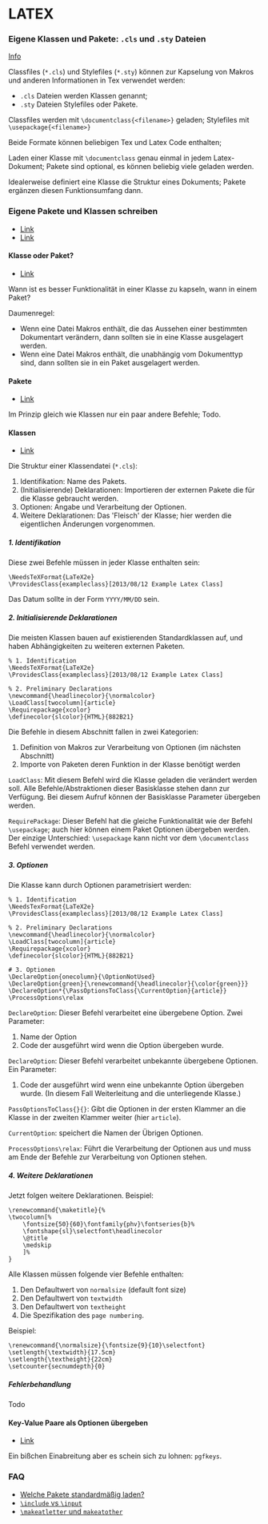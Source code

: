 # LATEX

### Eigene Klassen und Pakete: `.cls` und `.sty` Dateien

[Info](https://tug.org/pracjourn/2005-3/asknelly/nelly-sty-&-cls.pdf)

Classfiles (`*.cls`) und Stylefiles (`*.sty`) können zur Kapselung von Makros
und anderen Informationen in Tex verwendet werden:
* `.cls` Dateien werden Klassen genannt;
* `.sty` Dateien Stylefiles oder Pakete.

Classfiles werden mit `\documentclass{<filename>}` geladen;
Stylefiles mit `\usepackage{<filename>}`

Beide Formate können beliebigen Tex und Latex Code enthalten;


Laden einer Klasse mit `\documentclass` genau einmal in jedem Latex-Dokument;
Pakete sind optional, es können beliebig viele geladen werden.

Idealerweise definiert eine Klasse die Struktur eines Dokuments;
Pakete ergänzen diesen Funktionsumfang dann.

### Eigene Pakete und Klassen schreiben

* [Link](http://tutex.tug.org/pracjourn/2005-4/hefferon/hefferon.pdf)
* [Link](https://www.sharelatex.com/learn/Writing_your_own_class)

#### Klasse oder Paket?

* [Link](https://www.sharelatex.com/learn/Understanding_packages_and_class_files)

Wann ist es besser Funktionalität in einer Klasse zu kapseln, wann in einem Paket?

Daumenregel:
* Wenn eine Datei Makros enthält, die das Aussehen einer bestimmten Dokumentart 
  verändern, dann sollten sie in eine Klasse ausgelagert werden.
* Wenn eine Datei Makros enthält, die unabhängig vom Dokumenttyp sind,
  dann sollten sie in ein Paket ausgelagert werden.

#### Pakete

* [Link](https://www.sharelatex.com/learn/Writing_your_own_package)

Im Prinzip gleich wie Klassen nur ein paar andere Befehle; Todo.

#### Klassen

* [Link](https://www.sharelatex.com/learn/Writing_your_own_class)

Die Struktur einer Klassendatei (`*.cls`):

1. Identifikation: Name des Pakets.
2. (Initialisierende) Deklarationen: 
   Importieren der externen Pakete die für die Klasse gebraucht werden.
3. Optionen: Angabe und Verarbeitung der Optionen.
4. Weitere Deklarationen: 
   Das 'Fleisch' der Klasse; hier werden die eigentlichen Änderungen vorgenommen.


##### 1. Identifikation

Diese zwei Befehle müssen in jeder Klasse enthalten sein:

    \NeedsTeXFormat{LaTeX2e}
    \ProvidesClass{exampleclass}[2013/08/12 Example Latex Class]

Das Datum sollte in der Form `YYYY/MM/DD` sein.

##### 2. Initialisierende Deklarationen

Die meisten Klassen bauen auf existierenden Standardklassen auf,
und haben Abhängigkeiten zu weiteren externen Paketen.

    % 1. Identification
    \NeedsTeXFormat{LaTeX2e}
    \ProvidesClass{exampleclass}[2013/08/12 Example Latex Class]

    % 2. Preliminary Declarations
    \newcommand{\headlinecolor}{\normalcolor}
    \LoadClass[twocolumn]{article}
    \Requirepackage{xcolor}
    \definecolor{slcolor}{HTML}{882B21}

Die Befehle in diesem Abschnitt fallen in zwei Kategorien:

1. Definition von Makros zur Verarbeitung von Optionen (im nächsten Abschnitt)
2. Importe von Paketen deren Funktion in der Klasse benötigt werden

`LoadClass`:
Mit diesem Befehl wird die Klasse geladen die verändert werden soll.
Alle Befehle/Abstraktionen dieser Basisklasse stehen dann zur Verfügung.
Bei diesem Aufruf können der Basisklasse Parameter übergeben werden.

`RequirePackage`:
Dieser Befehl hat die gleiche Funktionalität wie der Befehl `\usepackage`;
auch hier können einem Paket Optionen übergeben werden.
Der einzige Unterschied: `\usepackage` kann nicht vor dem `\documentclass`
Befehl verwendet werden.


##### 3. Optionen

Die Klasse kann durch Optionen parametrisiert werden:

    % 1. Identification
    \NeedsTexFormat{LaTeX2e}
    \ProvidesClass{exampleclass}[2013/08/12 Example Latex Class]

    % 2. Preliminary Declarations
    \newcommand{\headlinecolor}{\normalcolor}
    \LoadClass[twocolumn]{article}
    \Requirepackage{xcolor}
    \definecolor{slcolor}{HTML}{882B21}

    # 3. Optionen
    \DeclareOption{onecolumn}{\OptionNotUsed}
    \DeclareOption{green}{\renewcommand{\headlinecolor}{\color{green}}}
    \DeclareOption*{\PassOptionsToClass{\CurrentOption}{article}}
    \ProcessOptions\relax

`DeclareOption`:
Dieser Befehl verarbeitet eine übergebene Option. Zwei Parameter:

1. Name der Option
2. Code der ausgeführt wird wenn die Option übergeben wurde.

`DeclareOption`:
Dieser Befehl verarbeitet unbekannte übergebene Optionen. Ein Parameter:

1. Code der ausgeführt wird wenn eine unbekannte Option übergeben wurde.
   (In diesem Fall Weiterleitung and die unterliegende Klasse.)

`PassOptionsToClass{}{}`:
Gibt die Optionen in der ersten Klammer an die Klasse in der zweiten Klammer 
weiter (hier `article`).

`CurrentOption`: speichert die Namen der Übrigen Optionen.

`ProcessOptions\relax`:
Führt die Verarbeitung der Optionen aus und muss am Ende der Befehle zur 
Verarbeitung von Optionen stehen.


##### 4. Weitere Deklarationen

Jetzt folgen weitere Deklarationen. Beispiel:
    
    \renewcommand{\maketitle}{%
    \twocolumn[%
        \fontsize{50}{60}\fontfamily{phv}\fontseries{b}%
        \fontshape{sl}\selectfont\headlinecolor
        \@title
        \medskip
        ]%
    }
 
Alle Klassen müssen folgende vier Befehle enthalten:

1. Den Defaultwert von `normalsize` (default font size)
2. Den Defaultwert von `textwidth`
3. Den Defaultwert von `textheight`
4. Die Spezifikation des `page numbering`.

Beispiel:

    \renewcommand{\normalsize}{\fontsize{9}{10}\selectfont}
    \setlength{\textwidth}{17.5cm}
    \setlength{\textheight}{22cm}
    \setcounter{secnumdepth}{0}

##### Fehlerbehandlung

Todo


#### Key-Value Paare als Optionen übergeben

* [Link](https://tex.stackexchange.com/questions/34312/how-to-create-a-command-with-key-values)

Ein bißchen Einabreitung aber es schein sich zu lohnen: `pgfkeys`.

### FAQ
* [Welche Pakete standardmäßig laden?](https://tex.stackexchange.com/questions/823/remove-ugly-borders-around-clickable-cross-references-and-hyperlinks)
* [`\include` vs `\input`](https://tex.stackexchange.com/questions/246/when-should-i-use-input-vs-include)
* [`\makeatletter` und `makeatother`](https://tex.stackexchange.com/questions/246/when-should-i-use-input-vs-include)
